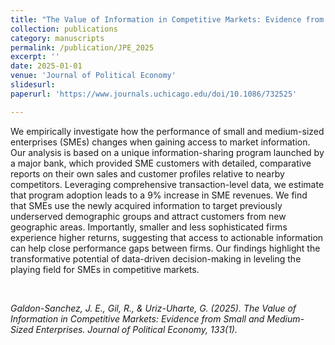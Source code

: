 ```yaml
---
title: "The Value of Information in Competitive Markets: Evidence from Small and Medium-Sized Enterprises."
collection: publications
category: manuscripts
permalink: /publication/JPE_2025
excerpt: ''
date: 2025-01-01
venue: 'Journal of Political Economy'
slidesurl: 
paperurl: 'https://www.journals.uchicago.edu/doi/10.1086/732525'

---
```


We empirically investigate how the performance of small and medium-sized enterprises (SMEs) changes when gaining access to market information. Our analysis is based on a unique information-sharing program launched by a major bank, which provided SME customers with detailed, comparative reports on their own sales and customer profiles relative to nearby competitors. Leveraging comprehensive transaction-level data, we estimate that program adoption leads to a 9% increase in SME revenues. We find that SMEs use the newly acquired information to target previously underserved demographic groups and attract customers from new geographic areas. Importantly, smaller and less sophisticated firms experience higher returns, suggesting that access to actionable information can help close performance gaps between firms. Our findings highlight the transformative potential of data-driven decision-making in leveling the playing field for SMEs in competitive markets.

<br>

<cite>Galdon-Sanchez, J. E., Gil, R., & Uriz-Uharte, G. (2025). The Value of Information in Competitive Markets: Evidence from Small and Medium-Sized Enterprises. Journal of Political Economy, 133(1).</cite>

